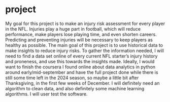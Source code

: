 # project
My goal for this project is to make an injury risk assessment for every player in the NFL. Injuries play a huge part in football, which will reduce performance, make players lose playing time, and even shorten careers. Predicting and preventing injuries will be necessary to keep players as healthy as possible. The main goal of this project is to use historical data to make insights to reduce injury risks. To gather the information needed, I will need to find a data set online of every current NFL starter’s injury history and proneness, and use this towards the insights made. Ideally, I would want to finish the coursera I found online about data analytics in python around early/mid-september and have the full project done while there is still some time left in the 2024 season, so maybe a little bit after Thanksgiving, in the first few weeks of December. I will definitely need an algorithm to clean data, and also definitely some machine learning algorithms. I will user test the software.
